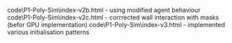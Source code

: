 code\P1-Poly-Sim\index-v2b.html - using modified agent behaviour
code\P1-Poly-Sim\index-v2c.html - corrrected wall interaction with masks (befor GPU implementation)
code\P1-Poly-Sim\index-v3.html - implemented various initialisation patterns